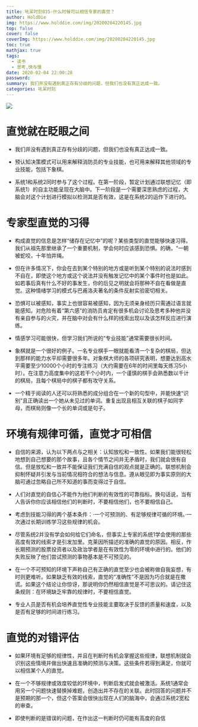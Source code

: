 ```yaml
---
title: 吼呆时刻035-什么时候可以相信专家的直觉？
author: HoldDie
img: https://www.holddie.com/img/20200204220145.jpg
top: false
cover: false
coverImg: https://www.holddie.com/img/20200204220145.jpg
toc: true
mathjax: true
tags:
  - 读书
  - 思考,快与慢
date: 2020-02-04 22:00:28
password:
summary: 我们并没有遇到真正存有分歧的问题，但我们也没有真正达成一致。
categories: 吼呆时刻
---
```




![](https://www.holddie.com/img/20200204220145.jpg)



# 直觉就在眨眼之间

- 我们并没有遇到真正存有分歧的问题，但我们也没有真正达成一致。



- 预认知决策模式可以用来解释消防员的专业技能，也可用来解释其他领域的专业技能，包括下象棋。



- 系统1和系统2同时参与了这个过程。在第一阶段，暂定计划通过联想记忆（即系统1）的自主功能呈现在大脑中。下一阶段是一个需要深思熟虑的过程，大脑会对这个计划进行模拟以检测其是否有效，这是在系统2的运作下进行的。





# 专家型直觉的习得

- 构成直觉的信息是怎样“储存在记忆中”的呢？某些类型的直觉能够快速习得。我们从祖先那里继承了一个重要机制，学会何时应该感到恐惧。的确，“一朝被蛇咬，十年怕井绳。



- 但在许多情况下，你会在去到某个特别的地方或是听到某个特别的说法时感到不自在，即使这个地方或这个说法并没有触发记忆中的某个事件时也是如此。如若事后真有什么不好的事发生，你的后见之明就会将那种不自在看做是直觉。这种情绪学习的模式与巴甫洛夫著名的条件反射实验密切相关。



- 恐惧可以被感知，事实上也很容易被感知，因为无须亲身经历只需通过语言就能感知。对危险有着“第六感”的消防员肯定有很多机会讨论及思考多种他并没有亲自参与的火灾，并在脑中对会有什么样的线索出现以及该怎样反应进行演练。



- 情感学习可能很快，但学习我们所说的“专业技能”通常需要很长时间。



- 象棋就是一个很好的例子。一名专业棋手一眼就能看清一个复杂的棋局，但达到那样的能力水平却需要很多年。对象棋大师的各项研究表明，想要达到高水平需要至少10000个小时的专注练习（大约需要在6年的时间里每天练习5小时）。在注意力高度集中的这若干个小时内，一个谨慎的棋手会熟悉数以千计的棋局，且每个棋局中的棋子都有攻守关系。



- 一个精于阅读的人还可以将熟悉的成分组合在一个新的句型中，并能快速“识别”且正确读出一个她从未见过的单词。重复出现且相互关联的棋子如同字母，而棋局则像一个长的单词或是句子。





# 环境有规律可循，直觉才可相信

- 自信的来源，认为以下两点与之相关：认知放松和一致性。如果我们能很轻松地想到自己想要的那个故事，且各个情节之间并无矛盾时，我们就会很有自信。但是放松和一致并不能保证我们充满自信的观点就是正确的。联想机制会抑制怀疑并引发与当前情况相符合的想法与信息。遵从眼见即为事实原则的大脑可通过忽略自己所不知道的事而变得过于自信。



- 人们对直觉的自信心不能作为他们判断的有效性的可靠指标。换句话说，当有人告诉你你应该相信他们的判断时，不要相信他们，也不要相信自己。



- 考虑到技能习得的两个基本条件：·一个可预测的、有足够规律可循的环境。·一次通过长期训练学习这些规律的机会。



- 尽管系统2并没有学会如何给它们命名，但事实上专家的系统1学会使用的那些高度有效的线索才是引发加里。克莱因所描述的准确的直觉的原因。相反，作长期预测的股票投资者以及政治学者是在有效性为零的环境中进行的。他们的失败反映了他们尝试预测的事物基本是不可预见的。



- 在一个不可预知的环境下声称自己有正确的直觉至少也会被称做自我妄想，有时则更难听。如果缺乏有效的线索，直觉的“准确性”不是因为巧合就是在撒谎。如果这个结论让你惊讶，那说明你仍然相信直觉是不可思议的。请记住这条规则：在环境缺乏牢靠的规律时，不要相信直觉。



- 专业人员是否有机会培养直觉性专业技能主要取决于反馈的质量和速度，以及是否有足够的时间进行练习。



# 直觉的对错评估

- 如果环境有足够的规律性，并且在判断时有机会掌握这些规律，联想机制就会识别这些情境并做出快速且准确的预测与决策。这些条件若得到满足，你就可以相信某个人的直觉。



- 在一个不够规律或效度较低的环境中，判断启发式就会被激活。系统1通常会用另一个问题快速替换掉难题，创造出并不存在的关联。此时回答的问题并不是预期的那一个，但这个答案会很快出现在人们的脑海中，会通过系统2宽松的审查。



- 即使判断的是错误的问题，在作出这一判断时仍可能有高度的自信